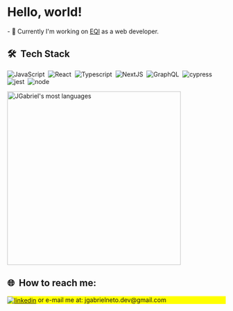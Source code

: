 <h1 align="left">Hello, world!</h1>
- 🚀 Currently I'm working on <a href="https://eqi.com.br/" target="_blank">EQI</a> as a web developer.
<br>

## 🛠 &nbsp;Tech Stack

![JavaScript](https://img.shields.io/badge/-JavaScript-05122A?style=flat&logo=javascript)&nbsp;
![React](https://img.shields.io/badge/-React-05122A?style=flat&logo=react)&nbsp; 
![Typescript](https://img.shields.io/badge/-Typescript-05122A?style=flat&logo=typescript)&nbsp; 
![NextJS](https://img.shields.io/badge/-Next-05122A?style=flat&logo=next.js)&nbsp; 
![GraphQL](https://img.shields.io/badge/-GraphQL-05122A?style=flat&logo=graphql)&nbsp;
![cypress](https://img.shields.io/badge/-Cypress-05122A?style=flat&logo=cypress)&nbsp;
![jest](https://img.shields.io/badge/-Jest-05122A?style=flat&logo=jest)&nbsp;
![node](https://img.shields.io/badge/-Node-05122A?style=flat&logo=nodedotjs)&nbsp;

<img width="400px" src="https://github-readme-stats.vercel.app/api/top-langs/?username=JGabrielNeto&layout=compact&theme=vision-friendly-dark" alt="JGabriel's most languages"/>

## 🌐 &nbsp;How to reach me:

<p align="left" style="background:yellow">
<a href="https://www.linkedin.com/in/jgabrieldev/" target="_blank">
  <img align="center" src="https://img.shields.io/badge/-JGabrielNeto-05122A?style=flat&logo=linkedin" alt="linkedin"/></a>
  or e-mail me at: jgabrielneto.dev@gmail.com
</p>



<!--
Here are some ideas to get you started:

- 🔭 I’m currently working on ...
- 🌱 I’m currently learning ...
- 👯 I’m looking to collaborate on ...
- 🤔 I’m looking for help with ...
- 💬 Ask me about ...
- 📫 How to reach me: ...
- 😄 Pronouns: ...
- ⚡ Fun fact: ...
![Git](https://img.shields.io/badge/-Git-05122A?style=flat&logo=git)&nbsp;
<!-- ![React](https://img.shields.io/badge/-React-05122A?style=flat&logo=react)&nbsp; -->
<!-- ![Node.js](https://img.shields.io/badge/-Node.js-05122A?style=flat&logo=node.js)&nbsp; -->
